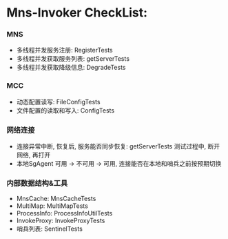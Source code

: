 Mns-Invoker CheckList:
====================
### MNS 
* 多线程并发服务注册: RegisterTests
* 多线程并发获取服务列表: getServerTests
* 多线程并发获取降级信息: DegradeTests

### MCC 
* 动态配置读写: FileConfigTests
* 文件配置的读取和写入: ConfigTests

### 网络连接
* 连接异常中断, 恢复后, 服务能否同步恢复: getServerTests 测试过程中, 断开网络, 再打开
* 本地SgAgent 可用 -> 不可用 -> 可用, 连接能否在本地和哨兵之前按预期切换

### 内部数据结构&工具
* MnsCache: MnsCacheTests
* MultiMap: MultiMapTests
* ProcessInfo: ProcessInfoUtilTests
* InvokeProxy: InvokeProxyTests
* 哨兵列表: SentinelTests

